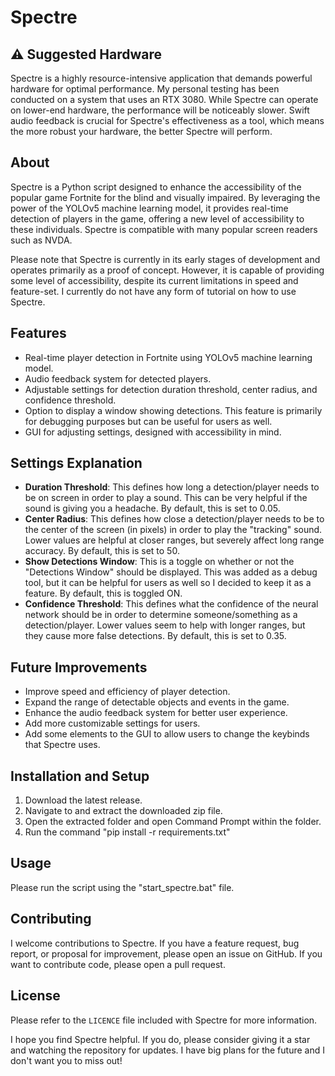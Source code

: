 # Spectre

## ⚠️ Suggested Hardware
Spectre is a highly resource-intensive application that demands powerful hardware for optimal performance. My personal testing has been conducted on a system that uses an RTX 3080. While Spectre can operate on lower-end hardware, the performance will be noticeably slower. Swift audio feedback is crucial for Spectre's effectiveness as a tool, which means the more robust your hardware, the better Spectre will perform.

## About
Spectre is a Python script designed to enhance the accessibility of the popular game Fortnite for the blind and visually impaired. By leveraging the power of the YOLOv5 machine learning model, it provides real-time detection of players in the game, offering a new level of accessibility to these individuals. Spectre is compatible with many popular screen readers such as NVDA.

Please note that Spectre is currently in its early stages of development and operates primarily as a proof of concept. However, it is capable of providing some level of accessibility, despite its current limitations in speed and feature-set. I currently do not have any form of tutorial on how to use Spectre.

## Features
* Real-time player detection in Fortnite using YOLOv5 machine learning model.
* Audio feedback system for detected players.
* Adjustable settings for detection duration threshold, center radius, and confidence threshold.
* Option to display a window showing detections. This feature is primarily for debugging purposes but can be useful for users as well.
* GUI for adjusting settings, designed with accessibility in mind.

## Settings Explanation
* **Duration Threshold**: This defines how long a detection/player needs to be on screen in order to play a sound. This can be very helpful if the sound is giving you a headache. By default, this is set to 0.05.
* **Center Radius**: This defines how close a detection/player needs to be to the center of the screen (in pixels) in order to play the "tracking" sound. Lower values are helpful at closer ranges, but severely affect long range accuracy. By default, this is set to 50.
* **Show Detections Window**: This is a toggle on whether or not the "Detections Window" should be displayed. This was added as a debug tool, but it can be helpful for users as well so I decided to keep it as a feature. By default, this is toggled ON.
* **Confidence Threshold**: This defines what the confidence of the neural network should be in order to determine someone/something as a detection/player. Lower values seem to help with longer ranges, but they cause more false detections. By default, this is set to 0.35.

## Future Improvements
* Improve speed and efficiency of player detection.
* Expand the range of detectable objects and events in the game.
* Enhance the audio feedback system for better user experience.
* Add more customizable settings for users.
* Add some elements to the GUI to allow users to change the keybinds that Spectre uses.

## Installation and Setup
1. Download the latest release.
2. Navigate to and extract the downloaded zip file.
3. Open the extracted folder and open Command Prompt within the folder.
4. Run the command "pip install -r requirements.txt"

## Usage
Please run the script using the "start_spectre.bat" file.

## Contributing
I welcome contributions to Spectre. If you have a feature request, bug report, or proposal for improvement, please open an issue on GitHub. If you want to contribute code, please open a pull request.

## License
Please refer to the `LICENCE` file included with Spectre for more information.

I hope you find Spectre helpful. If you do, please consider giving it a star and watching the repository for updates. I have big plans for the future and I don't want you to miss out!
